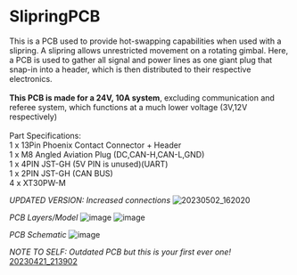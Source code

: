 # SlipringPCB

This is a PCB used to provide hot-swapping capabilities when used with a slipring. A slipring allows unrestricted movement on a rotating gimbal. Here, a PCB is used to gather all signal and power lines as one giant plug that snap-in into a header, which is then distributed to their respective electronics.<br>
<br>
**This PCB is made for a 24V, 10A system**, excluding communication and referee system, which functions at a much lower voltage (3V,12V respectively)<br>
<br>
Part Specifications:<br>
1 x 13Pin Phoenix Contact Connector + Header<br>
1 x M8 Angled Aviation Plug (DC,CAN-H,CAN-L,GND)<br>
1 x 4PIN JST-GH (5V PIN is unused)(UART)<br>
1 x 2PIN JST-GH (CAN BUS)<br>
4 x XT30PW-M<br>

_UPDATED VERSION: Increased connections_
![20230502_162020](https://github.com/christopherho5/SlipringPCB/assets/128961461/1d60ebbe-72ba-4c25-af18-d2b741429996)

_PCB Layers/Model_
![image](https://github.com/christopherho5/SlipringPCB/assets/128961461/06b13c3e-ff8c-47ce-8533-bee547fa2931)
![image](https://github.com/christopherho5/SlipringPCB/assets/128961461/19f88665-4623-4eee-8254-e69caf0439a2)

_PCB Schematic_
![image](https://github.com/christopherho5/SlipringPCB/assets/128961461/d2f81338-4c54-4b2f-86f5-85a619d911a1)

_NOTE TO SELF: Outdated PCB but this is your first ever one!_
[20230421_213902](https://user-images.githubusercontent.com/128961461/233820540-7998eafa-0e0e-436d-80a8-e605905f0bc1.jpg)
